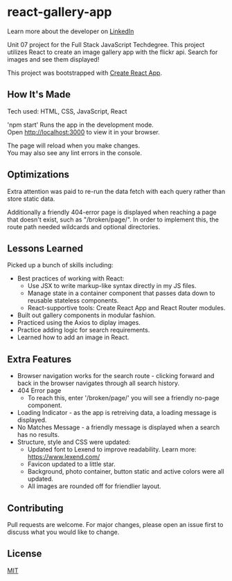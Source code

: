 # react-gallery-app
Learn more about the developer on <a href="https://www.linkedin.com/in/tamarabuilds/" target="_blank">LinkedIn</a>

Unit 07 project for the Full Stack JavaScript Techdegree. This project utilizes React to create an image gallery app with the flickr api. Search for images and see them displayed!

This project was bootstrapped with [Create React App](https://github.com/facebook/create-react-app).

## How It's Made
Tech used: HTML, CSS, JavaScript, React

'npm start' Runs the app in the development mode.\
Open [http://localhost:3000](http://localhost:3000) to view it in your browser.

The page will reload when you make changes.\
You may also see any lint errors in the console.

## Optimizations

Extra attention was paid to re-run the data fetch with each query rather than store static data.

Additionally a friendly 404-error page is displayed when reaching a page that doesn't exist, such as "/broken/page/". In order to implement this, the route path needed wildcards and optional directories.

## Lessons Learned

Picked up a bunch of skills including:
 * Best practices of working with React:
    * Use JSX to write markup-like syntax directly in my JS files.
    * Manage state in a container component that passes data down to reusable stateless components.
    * React-supportive tools: Create React App and React Router modules.
 * Built out gallery components in modular fashion.
 * Practiced using the Axios to diplay images.
 * Practice adding logic for search requirements.
 * Learned how to add an image in React.


## Extra Features

* Browser navigation works for the search route - clicking forward and back in the browser navigates through all search history.
* 404 Error page
  * To reach this, enter '/broken/page/' you will see a friendly no-page component.
* Loading Indicator - as the app is retreiving data, a loading message is displayed.
* No Matches Message - a friendly message is displayed when a search has no results.
* Structure, style and CSS were updated:
  * Updated font to Lexend to improve readability. Learn more: https://www.lexend.com/
  * Favicon updated to a little star.
  * Background, photo container, button static and active colors were all updated. 
  * All images are rounded off for friendlier layout.


## Contributing

Pull requests are welcome. For major changes, please open an issue first to discuss what you would like to change.


## License

[MIT](https://choosealicense.com/licenses/mit/)

